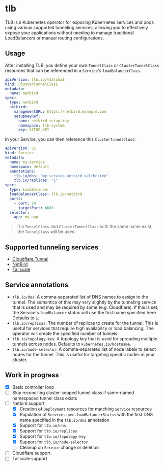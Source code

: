 # tlb

TLB is a Kubernetes operator for exposing Kubernetes services and pods using various supported tunneling services,
allowing you to effectively expose your applications without needing to manage traditional LoadBalancers or manual
routing configurations.

## Usage

After installing TLB, you define your own `TunnelClass` or `ClusterTunnelClass` resources that can be referenced in a
`Service`'s `loadBalancerClass`.

```yaml
apiVersion: tlb.io/v1alpha1
kind: ClusterTunnelClass
metadata:
  name: netbird
spec:
  type: netbird
  netbird:
    managementURL: https://netbird.example.com
    setupKeyRef:
      name: netbird-setup-key
      namespace: tlb-system
      key: SETUP_KEY
```

In your Service, you can then reference this `ClusterTunnelClass`:

```yaml
apiVersion: v1
kind: Service
metadata:
  name: my-service
  namespace: default
  annotations:
    tlb.io/dns: "my-service.netbird.selfhosted"
    tlb.io/replicas: "1"
spec:
  type: LoadBalancer
  loadBalancerClass: tlb.io/netbird
  ports:
    - port: 80
      targetPort: 8080
  selector:
    app: my-app
```

> If a `TunnelClass` and `ClusterTunnelClass` with the same name exist, the `TunnelClass` will be used.

## Supported tunneling services

- [Cloudflare Tunnel](https://developers.cloudflare.com/cloudflare-one/connections/connect-apps/)
- [NetBird](https://netbird.io/)
- [Tailscale](https://tailscale.com/)

## Service annotations

- `tlb.io/dns`: A comma-separated list of DNS names to assign to the tunnel. The semantics of this may vary slightly by
  the tunneling service that is used and may be required by some (e.g. Cloudflare). If this is set, the Service's
  `loadBalancer` status will use the first name specified here. Defaults to `1`.
- `tlb.io/replicas`: The number of replicas to create for the tunnel. This is useful for services that require high
  availability or load balancing. The operator will create the specified number of tunnels.
- `tlb.io/topology-key`: A topology key that is used for spreading multiple tunnels across nodes. Defaults to
  `kubernetes.io/hostname`.
- `tlb.io/node-selector`: A comma-separated list of node labels to select nodes for the tunnel. This is useful for
  targeting specific nodes in your cluster.

## Work in progress

- [x] Basic controller loop
- [ ] Skip reconciling cluster-scoped tunnel class if same-named namespaced tunnel class exists
- [ ] Netbird support
  - [x] Creation of `Deployment` resources for matching `Service` resources
  - [x] Population of `Service.spec.loadBalancerStatus` with the first DNS name specified in the `tlb.io/dns` annotation
  - [x] Support for `tlb.io/dns`
  - [x] Support for `tlb.io/replicas`
  - [x] Support for `tlb.io/topology-key`
  - [x] Support for `tlb.io/node-selector`
  - [ ] Cleanup on `Service` change or deletion
- [ ] Cloudflare support
- [ ] Tailscale support
